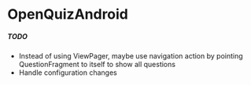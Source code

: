 # OpenQuizAndroid

##### TODO
- Instead of using ViewPager, maybe use navigation action by pointing QuestionFragment to itself to show all questions
- Handle configuration changes
